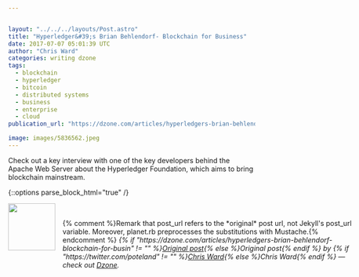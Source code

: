 ```yaml
---


layout: "../../../layouts/Post.astro"
title: "Hyperledger&#39;s Brian Behlendorf- Blockchain for Business"
date: 2017-07-07 05:01:39 UTC
author: "Chris Ward"
categories: writing dzone
tags:
  - blockchain
  - hyperledger
  - bitcoin
  - distributed systems
  - business
  - enterprise
  - cloud
publication_url: "https://dzone.com/articles/hyperledgers-brian-behlendorf-blockchain-for-busin"

image: images/5836562.jpeg
---
```

Check out a key interview with one of the key developers behind the Apache Web Server about the Hyperledger Foundation, which aims to bring blockchain mainstream.


{::options parse_block_html="true" /}
<div class="author">
   <img src="https://www.rss-specifications.com/rss-spec-rss.gif" style="width: 96px; height: 96;">
   <span style="position: absolute; padding: 32px 15px;">{% comment %}Remark that post_url refers to the *original* post url, not Jekyll's post_url variable. Moreover, planet.rb preprocesses the substitutions with Mustache.{% endcomment %}
      <i>{% if "https://dzone.com/articles/hyperledgers-brian-behlendorf-blockchain-for-busin" != "" %}<a href="https://dzone.com/articles/hyperledgers-brian-behlendorf-blockchain-for-busin">Original post</a>{% else %}Original post{% endif %} by {% if "https://twitter.com/poteland" != "" %}<a href="https://twitter.com/poteland">Chris Ward</a>{% else %}Chris Ward{% endif %} &mdash; check out <a href="https://dzone.com">Dzone</a>.</i>
  </span>
</div>

